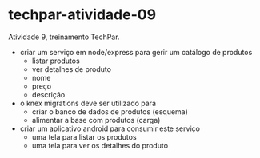 # techpar-atividade-09
Atividade 9, treinamento TechPar.

- criar um serviço em node/express para gerir um catálogo de produtos
  - listar produtos
  - ver detalhes de produto
   - nome
   - preço
   - descrição
- o knex migrations deve ser utilizado para
   - criar o banco de dados de produtos (esquema)
   - alimentar a base com produtos (carga)
- criar um aplicativo android para consumir este serviço
   - uma tela para listar os produtos
   - uma tela para ver os detalhes do produto

